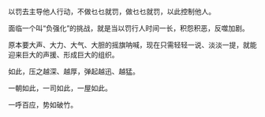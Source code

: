 以罚去主导他人行动，不做乜乜就罚，做乜乜就罚，以此控制他人。

面临一个叫“负强化”的挑战，就是当以罚行人时间一长，积怨积恶，反噬加剧。

原本要大声、大力、大气、大胆的摇旗呐喊，现在只需轻轻一说、淡淡一提，就能迎来巨大的声援、形成巨大的组织。

如此，压之越深、越厚，弹起越迅、越猛。

一朝如此，一司如此，一屋如此。

一呼百应，势如破竹。
